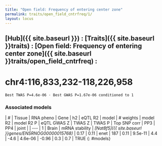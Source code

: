 ```yaml
---
title: "Open field: Frequency of entering center zone"
permalink: traits/open_field_cntrfreq/1/ 
layout: locus
---
```


## [Hub]({{ site.baseurl }}) : [Traits]({{ site.baseurl }}traits) : [Open field: Frequency of entering center zone]({{ site.baseurl }}traits/open_field_cntrfreq) : 

# chr4:116,833,232-118,226,958

`Best TWAS P=4.6e-06 · Best GWAS P=1.67e-06 conditioned to 1`

<script>
Plotly.d3.csv("../1.cond.csv", function(data){ processData(data) } );
</script><div id="graph"></div>

### Associated models

| # | Tissue | RNA pheno | Gene | h2 | eQTL R2 | model | # weights | model R2 | model R2 P | eQTL GWAS Z | TWAS Z | TWAS P | Top SNP corr | PP3 | PP4 | joint |
| --- |
1 | Brain | mRNA stability | *[Nat8f5]({{ site.baseurl }}genes/ENSRNOG00000015768)* | 0.17 | 0.11 | enet | 187 | 0.11 | 9.5e-11 | 4.4 | -4.6 | 4.6e-06 | -0.96 | 0.3 | 0.7 | TRUE
{: #models}

